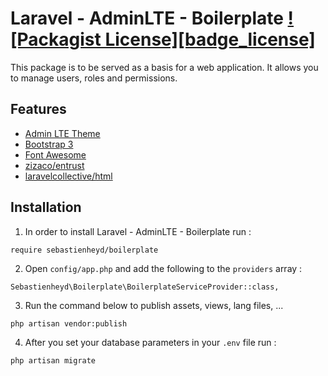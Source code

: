 # Laravel - AdminLTE - Boilerplate [![Packagist License][badge_license]](LICENSE.md)

This package is to be served as a basis for a web application. It allows you to manage users, roles and permissions.

## Features

* [Admin LTE Theme](https://almsaeedstudio.com/)
* [Bootstrap 3](http://getbootstrap.com/)
* [Font Awesome](http://fontawesome.io/)
* [zizaco/entrust](https://github.com/Zizaco/entrust)
* [laravelcollective/html](https://github.com/laravelcollective/html)

## Installation

1. In order to install Laravel - AdminLTE - Boilerplate run :

```
require sebastienheyd/boilerplate
```

2. Open ```config/app.php``` and add the following to the ```providers``` array :

```
Sebastienheyd\Boilerplate\BoilerplateServiceProvider::class,
```

3. Run the command below to publish assets, views, lang files, ...

```
php artisan vendor:publish
```

4. After you set your database parameters in your ```.env``` file run :

```
php artisan migrate
```